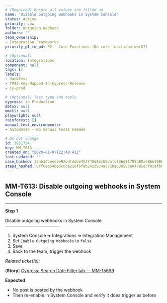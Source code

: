 ```yaml
---
# (Required) Ensure all values are filled up
name: "Disable outgoing webhooks in System Console"
status: Active
priority: Low
folder: Outgoing Webhook
authors: ""
team_ownership: 
- Integration Frameworks
priority_p1_to_p4: P2 - Core Functions (Do core functions work?)

# (Optional)
location: Integrations
component: null
tags: []
labels: 
- Hackfest
- TM4J-Key-Mapped-In-Cypress-Release
- cy-prod

# (Optional) Test type and tools
cypress: in Production
detox: null
mmctl: null
playwright: null
rainforest: []
manual_test_environments: 
- Automated - No manual tests needed

# Do not change
id: 3951724
key: MM-T613
created_on: "2020-01-07T22:48:41Z"
last_updated: ""
case_hashed: 32ab3eceed5e92bdfddbe457740d85c65dafc806d81708280a6866108bf8efb8b89a8f56a4e8b22398100f0bde68d95c
steps_hashed: 6ff6eb54be6c0ca216f6fab242c9349c71be68858ce047e5ecf03efb8f321f993fa71c5da5cbdfc13e0e0dd886ec13d9
---
```


<!-- (Auto-generated) Based on frontmatter's "key" and "name" -->

## MM-T613: Disable outgoing webhooks in System Console

---

**Step 1**

Disable outgoing webhooks in System Console\
–––––––––––––––––––––––––

1. System Console ➜ Integrations ➜ Integration Management
2. Set `Enable Outgoing Webhooks` to `false`
3. Save
4. Back to the team, trigger the webhook

_Related ticket(s):_

(**Story**) [Cypress: Search Date Filter tab — MM-15699](https://mattermost.atlassian.net/browse/MM-15699)

**Expected**

- No post is posted by the webhook
- Then re-enable in System Console and verify it does trigger as before
